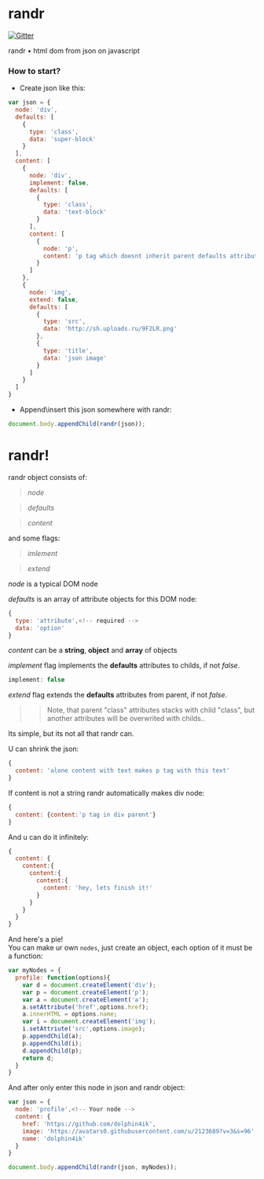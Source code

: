 # randr
[![Gitter](https://badges.gitter.im/Join%20Chat.svg)](https://gitter.im/dolphin4ik/randr?utm_source=badge&utm_medium=badge&utm_campaign=pr-badge&utm_content=body_badge)

randr • html dom from json on javascript

### How to start?

* Create json like this:
```javascript
var json = {
  node: 'div',
  defaults: [
    {
      type: 'class',
      data: 'super-block'
    }
  ],
  content: [
    {
      node: 'div',
      implement: false,
      defaults: [
        {
          type: 'class',
          data: 'text-block'
        }
      ],
      content: [
        {
          node: 'p',
          content: 'p tag which doesnt inherit parent defaults attributes, cause of a parents implement flag'
        }
      ]
    },
    {
      node: 'img',
      extend: false,
      defaults: [
        {
          type: 'src',
          data: 'http://sh.uploads.ru/9F2LR.png'
        },
        {
          type: 'title',
          data: 'json image'
        }
      ]
    }
  ]
}
```

* Append\insert this json somewhere with randr:
```javascript
document.body.appendChild(randr(json));
```
# randr!

randr object consists of:

> *node*

> *defaults*

> *content*

and some flags:

> *imlement*

> *extend*

*node* is a typical DOM node

*defaults* is an array of attribute objects for this DOM node:

```javascript
{
  type: 'attribute',<!-- required -->
  data: 'option'
}
```

*content* can be a **string**, **object** and **array** of objects

*implement* flag implements the **defaults** attributes to childs, if not *false*. <!-- not required -->

```javascript
implement: false
```

*extend* flag extends the **defaults** attributes from parent, if not *false*. <!-- not required -->

>> Note, that parent "class" attributes stacks with child "class", but another attributes will be overwrited with childs..


Its simple, but its not all that randr can.

U can shrink the json:
```javascript
{
  content: 'alone content with text makes p tag with this text'
}
```
If content is not a string randr automatically makes div node:
```javascript
{
  content: {content:'p tag in div parent'}
}
```
And u can do it infinitely:
```javascript
{
  content: {
    content:{
      content:{
        content:{
          content: 'hey, lets finish it!'
        }
      }
    }
  }
}
```
And here's a pie!</br>
You can make ur own ``nodes``, just create an object, each option of it must be a function:

```js
var myNodes = {
  profile: function(options){
    var d = document.createElement('div');
    var p = document.createElement('p');
    var a = document.createElement('a');
    a.setAttribute('href',options.href);
    a.innerHTML = options.name;
    var i = document.createElement('img');
    i.setAttriute('src',options.image);
    p.appendChild(a);
    p.appendChild(i);
    d.appendChild(p);
    return d;
  }
}
```
And after only enter this node in json and randr object:

```js
var json = {
  node: 'profile',<!-- Your node -->
  content: {
    href: 'https://github.com/dolphin4ik',
    image: 'https://avatars0.githubusercontent.com/u/2123689?v=3&s=96',
    name: 'dolphin4ik'
  }
}

document.body.appendChild(randr(json, myNodes));
```

